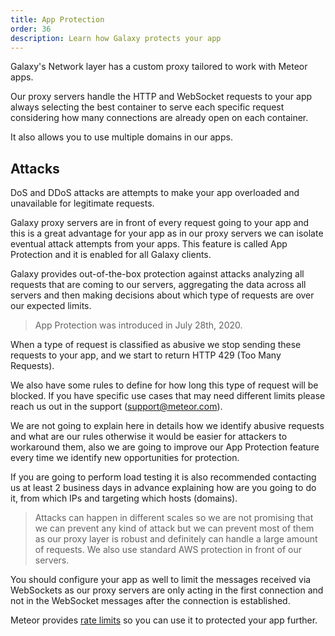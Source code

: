 ```yaml
---
title: App Protection
order: 36
description: Learn how Galaxy protects your app
---
```


Galaxy's Network layer has a custom proxy tailored to work with Meteor apps.

Our proxy servers handle the HTTP and WebSocket requests to your app always selecting the best container to serve each specific request considering how many connections are already open on each container.

It also allows you to use multiple domains in our apps.

<h2 id="attacks">Attacks</h2>

DoS and DDoS attacks are attempts to make your app overloaded and unavailable for legitimate requests.

Galaxy proxy servers are in front of every request going to your app and this is a great advantage for your app as in our proxy servers we can isolate eventual attack attempts from your apps. This feature is called App Protection and it is enabled for all Galaxy clients.

Galaxy provides out-of-the-box protection against attacks analyzing all requests that are coming to our servers, aggregating the data across all servers and then making decisions about which type of requests are over our expected limits.

> App Protection was introduced in July 28th, 2020.

When a type of request is classified as abusive we stop sending these requests to your app, and we start to return HTTP 429 (Too Many Requests).

We also have some rules to define for how long this type of request will be blocked. If you have specific use cases that may need different limits please reach us out in the support (support@meteor.com).

We are not going to explain here in details how we identify abusive requests and what are our rules otherwise it would be easier for attackers to workaround them, also we are going to improve our App Protection feature every time we identify new opportunities for protection.

If you are going to perform load testing it is also recommended contacting us at least 2 business days in advance explaining how are you going to do it, from which IPs and targeting which hosts (domains).

> Attacks can happen in different scales so we are not promising that we can prevent any kind of attack but we can prevent most of them as our proxy layer is robust and definitely can handle a large amount of requests. We also use standard AWS protection in front of our servers.

You should configure your app as well to limit the messages received via WebSockets as our proxy servers are only acting in the first connection and not in the WebSocket messages after the connection is established. 

Meteor provides [rate limits](https://docs.meteor.com/api/methods.html#ddpratelimiter) so you can use it to protected your app further. 
